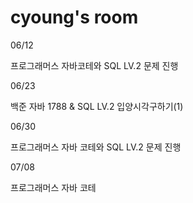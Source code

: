 # cyoung's room
06/12
<p>프로그래머스 자바코테와 SQL LV.2 문제 진행</p>
06/23
<p>백준 자바 1788 & SQL LV.2 입양시각구하기(1)</p>
06/30
<p>프로그래머스 자바 코테와 SQL LV.2 문제 진행</p>
07/08
<p>프로그래머스 자바 코테</p>
